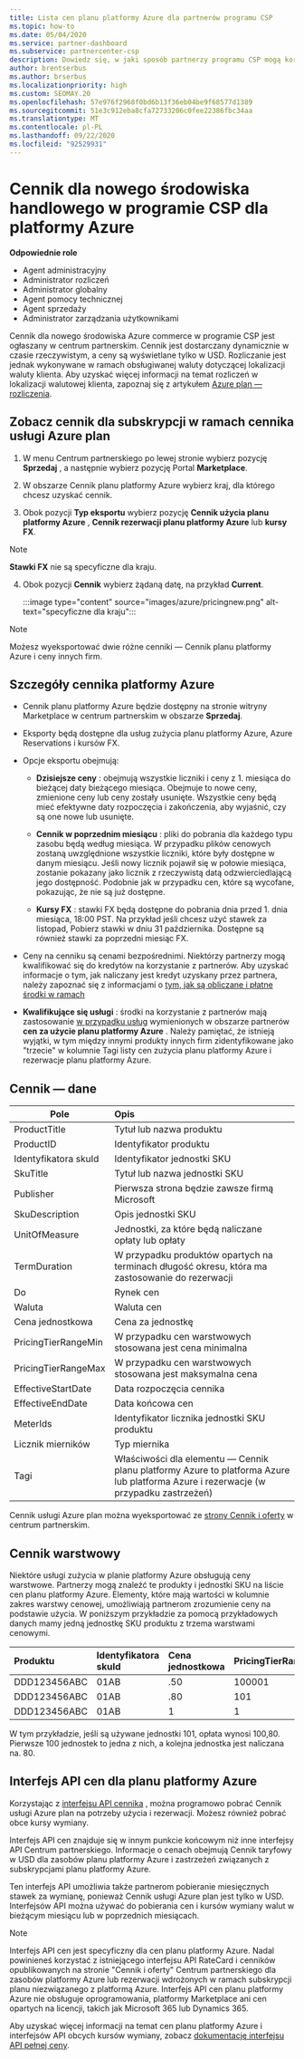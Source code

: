 ```yaml
---
title: Lista cen planu platformy Azure dla partnerów programu CSP
ms.topic: how-to
ms.date: 05/04/2020
ms.service: partner-dashboard
ms.subservice: partnercenter-csp
description: Dowiedz się, w jaki sposób partnerzy programu CSP mogą korzystać z Centrum partnerskiego, aby wyświetlić listę cen dla subskrypcji w ramach planu platformy Azure.
author: brentserbus
ms.author: brserbus
ms.localizationpriority: high
ms.custom: SEOMAY.20
ms.openlocfilehash: 57e976f2968f0bd6b13f36eb04be9f68577d1389
ms.sourcegitcommit: 51e3c912eba8cfa72733206c0fee22386fbc34aa
ms.translationtype: MT
ms.contentlocale: pl-PL
ms.lasthandoff: 09/22/2020
ms.locfileid: "92529931"
---
```

# <a name="price-list-for-the-new-commerce-experience-in-csp-for-azure"></a>Cennik dla nowego środowiska handlowego w programie CSP dla platformy Azure

**Odpowiednie role**

- Agent administracyjny
- Administrator rozliczeń
- Administrator globalny
- Agent pomocy technicznej
- Agent sprzedaży
- Administrator zarządzania użytkownikami

Cennik dla nowego środowiska Azure commerce w programie CSP jest ogłaszany w centrum partnerskim. Cennik jest dostarczany dynamicznie w czasie rzeczywistym, a ceny są wyświetlane tylko w USD. Rozliczanie jest jednak wykonywane w ramach obsługiwanej waluty dotyczącej lokalizacji waluty klienta. Aby uzyskać więcej informacji na temat rozliczeń w lokalizacji walutowej klienta, zapoznaj się z artykułem [Azure plan — rozliczenia](azure-plan-billing.md).

## <a name="see-pricing-for-subscriptions-under-the-azure-plan-pricing"></a>Zobacz cennik dla subskrypcji w ramach cennika usługi Azure plan

1. W menu Centrum partnerskiego po lewej stronie wybierz pozycję **Sprzedaj** , a następnie wybierz pozycję Portal **Marketplace**.

2. W obszarze Cennik planu platformy Azure wybierz kraj, dla którego chcesz uzyskać cennik.

3. Obok pozycji **Typ eksportu** wybierz pozycję **Cennik użycia planu platformy Azure** , **Cennik rezerwacji planu platformy Azure** lub **kursy FX**. 

>[!NOTE] 
>**Stawki FX** nie są specyficzne dla kraju.

4. Obok pozycji **Cennik** wybierz żądaną datę, na przykład **Current**.

   :::image type="content" source="images/azure/pricingnew.png" alt-text="specyficzne dla kraju":::

>[!NOTE] 
>Możesz wyeksportować dwie różne cenniki — Cennik planu platformy Azure i ceny innych firm.

## <a name="azure-price-list-specifics"></a>Szczegóły cennika platformy Azure

- Cennik planu platformy Azure będzie dostępny na stronie witryny Marketplace w centrum partnerskim w obszarze **Sprzedaj**.

- Eksporty będą dostępne dla usług zużycia planu platformy Azure, Azure Reservations i kursów FX.

- Opcje eksportu obejmują:

  - **Dzisiejsze ceny** : obejmują wszystkie liczniki i ceny z 1. miesiąca do bieżącej daty bieżącego miesiąca. Obejmuje to nowe ceny, zmienione ceny lub ceny zostały usunięte. Wszystkie ceny będą mieć efektywne daty rozpoczęcia i zakończenia, aby wyjaśnić, czy są one nowe lub usunięte.

  - **Cennik w poprzednim miesiącu** : pliki do pobrania dla każdego typu zasobu będą według miesiąca. W przypadku plików cenowych zostaną uwzględnione wszystkie liczniki, które były dostępne w danym miesiącu. Jeśli nowy licznik pojawił się w połowie miesiąca, zostanie pokazany jako licznik z rzeczywistą datą odzwierciedlającą jego dostępność. Podobnie jak w przypadku cen, które są wycofane, pokazując, że nie są już dostępne.

  - **Kursy FX** : stawki FX będą dostępne do pobrania dnia przed 1. dnia miesiąca, 18:00 PST. Na przykład jeśli chcesz użyć stawek za listopad, Pobierz stawki w dniu 31 października. Dostępne są również stawki za poprzedni miesiąc FX.

- Ceny na cenniku są cenami bezpośrednimi. Niektórzy partnerzy mogą kwalifikować się do kredytów na korzystanie z partnerów. Aby uzyskać informacje o tym, jak naliczany jest kredyt uzyskany przez partnera, należy zapoznać się z informacjami o [tym, jak są obliczane i płatne środki w ramach](partner-earned-credit-explanation.md)

- **Kwalifikujące się usługi** : środki na korzystanie z partnerów mają zastosowanie [w przypadku usług](https://partner.microsoft.com/commerce/sales) wymienionych w obszarze partnerów **cen za użycie planu platformy Azure** . Należy pamiętać, że istnieją wyjątki, w tym między innymi produkty innych firm zidentyfikowane jako "trzecie" w kolumnie Tagi listy cen zużycia planu platformy Azure i rezerwacje planu platformy Azure.

## <a name="price-list-data"></a>Cennik — dane

|**Pole**   |**Opis**   |
|--------------------------|:---------------------------|
|ProductTitle  |Tytuł lub nazwa produktu|
|ProductID   |Identyfikator produktu|
|Identyfikatora skuId|Identyfikator jednostki SKU|
|SkuTitle|Tytuł lub nazwa jednostki SKU|
|Publisher|Pierwsza strona będzie zawsze firmą Microsoft|
|SkuDescription|Opis jednostki SKU|
|UnitOfMeasure|Jednostki, za które będą naliczane opłaty lub opłaty|
|TermDuration|W przypadku produktów opartych na terminach długość okresu, która ma zastosowanie do rezerwacji|
|Do|Rynek cen|
|Waluta|Waluta cen|
|Cena jednostkowa|Cena za jednostkę|
|PricingTierRangeMin|W przypadku cen warstwowych stosowana jest cena minimalna|
|PricingTierRangeMax|W przypadku cen warstwowych stosowana jest maksymalna cena|
|EffectiveStartDate|Data rozpoczęcia cennika|
|EffectiveEndDate|Data końcowa cen|
|MeterIds|Identyfikator licznika jednostki SKU produktu|
|Licznik mierników|Typ miernika|
|Tagi|Właściwości dla elementu — Cennik planu platformy Azure to platforma Azure lub platforma Azure i rezerwacje (w przypadku zastrzeżeń)|

Cennik usługi Azure plan można wyeksportować ze [strony Cennik i oferty](https://partner.microsoft.com/dashboard/sell/pricingandoffers) w centrum partnerskim.

## <a name="tiered-pricing"></a>Cennik warstwowy

Niektóre usługi zużycia w planie platformy Azure obsługują ceny warstwowe. Partnerzy mogą znaleźć te produkty i jednostki SKU na liście cen planu platformy Azure. Elementy, które mają wartości w kolumnie zakres warstwy cenowej, umożliwiają partnerom zrozumienie ceny na podstawie użycia. W poniższym przykładzie za pomocą przykładowych danych mamy jedną jednostkę SKU produktu z trzema warstwami cenowymi.

|**Produktu**   |**Identyfikatora skuId**   |**Cena jednostkowa**   |**PricingTierRangeMin**   |**PricingTierRangeMax**   |
|:---------------|:-----------|:---------------|:-------------------------|:-------------------------|
|DDD123456ABC|01AB|.50|100001|9223372036854780000|
|DDD123456ABC|01AB|.80|101|100000|
|DDD123456ABC|01AB|1|1|100|

W tym przykładzie, jeśli są używane jednostki 101, opłata wynosi 100,80. Pierwsze 100 jednostek to jedna z nich, a kolejna jednostka jest naliczana na. 80.

## <a name="pricing-api-for-azure-plan"></a>Interfejs API cen dla planu platformy Azure

Korzystając z [interfejsu API cennika](/partner/develop/pricing) , można programowo pobrać Cennik usługi Azure plan na potrzeby użycia i rezerwacji. Możesz również pobrać obce kursy wymiany.

Interfejs API cen znajduje się w innym punkcie końcowym niż inne interfejsy API Centrum partnerskiego. Informacje o cenach obejmują Cennik taryfowy w USD dla zasobów planu platformy Azure i zastrzeżeń związanych z subskrypcjami planu platformy Azure.

Ten interfejs API umożliwia także partnerom pobieranie miesięcznych stawek za wymianę, ponieważ Cennik usługi Azure plan jest tylko w USD. Interfejsów API można używać do pobierania cen i kursów wymiany walut w bieżącym miesiącu lub w poprzednich miesiącach.

>[!NOTE]
> Interfejs API cen jest specyficzny dla cen planu platformy Azure. Nadal powinieneś korzystać z istniejącego interfejsu API RateCard i cenników opublikowanych na stronie "Cennik i oferty" Centrum partnerskiego dla zasobów platformy Azure lub rezerwacji wdrożonych w ramach subskrypcji planu niezwiązanego z platformą Azure. Interfejs API cen planu platformy Azure nie obsługuje oprogramowania, platformy Marketplace ani cen opartych na licencji, takich jak Microsoft 365 lub Dynamics 365.

Aby uzyskać więcej informacji na temat cen planu platformy Azure i interfejsów API obcych kursów wymiany, zobacz [dokumentację interfejsu API pełnej ceny](/partner/develop/pricing).